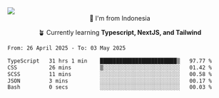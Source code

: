 
<img align = "center" src="https://readme-typing-svg.herokuapp.com?font=Fira+Code&size=25&pause=1000&color=00F713&center=true&vCenter=true&random=false&width=850&height=70&lines=Hi+There+%F0%9F%91%8B%2C+Im+Julian+Caesar;"/>
<br>

<div align = "center">
  📌 I'm from Indonesia
  
  🪴 Currently learning **Typescript, NextJS, and Tailwind**
</div>

<!--START_SECTION:waka-->

```txt
From: 26 April 2025 - To: 03 May 2025

TypeScript   31 hrs 1 min    ████████████████████████▒   97.77 %
CSS          26 mins         ▒░░░░░░░░░░░░░░░░░░░░░░░░   01.42 %
SCSS         11 mins         ░░░░░░░░░░░░░░░░░░░░░░░░░   00.58 %
JSON         3 mins          ░░░░░░░░░░░░░░░░░░░░░░░░░   00.17 %
Bash         0 secs          ░░░░░░░░░░░░░░░░░░░░░░░░░   00.03 %
```

<!--END_SECTION:waka-->
